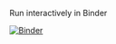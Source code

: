 
Run interactively in Binder


[![Binder](https://mybinder.org/badge_logo.svg)](https://mybinder.org/v2/gh/kml27/ipython-display-examples/master)
